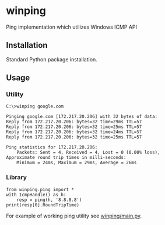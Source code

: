winping
=======

Ping implementation which utilizes Windows ICMP API

## Installation

Standard Python package installation.

## Usage

### Utility

```
C:\>winping google.com

Pinging google.com [172.217.20.206] with 32 bytes of data:
Reply from 172.217.20.206: bytes=32 time=29ms TTL=57
Reply from 172.217.20.206: bytes=32 time=25ms TTL=57
Reply from 172.217.20.206: bytes=32 time=24ms TTL=57
Reply from 172.217.20.206: bytes=32 time=25ms TTL=57

Ping statistics for 172.217.20.206:
    Packets: Sent = 4, Received = 4, Lost = 0 (0.00% loss),
Approximate round trip times in milli-seconds:
    Minimum = 24ms, Maximum = 29ms, Average = 26ms

```

### Library

```python3
from winping.ping import *
with IcmpHandle() as h:
    resp = ping(h, '8.8.8.8')
print(resp[0].RoundTripTime)
```

For example of working ping utility see [winping/main.py](winping/main.py).
